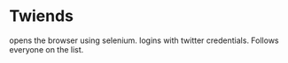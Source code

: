 # Twiends

opens the browser using selenium. logins with twitter credentials. Follows everyone on the list.
